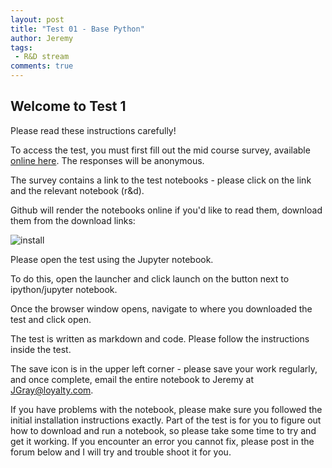 ```yaml
---
layout: post
title: "Test 01 - Base Python"
author: Jeremy
tags:
 - R&D stream
comments: true
---
```


## Welcome to Test 1

Please read these instructions carefully!

To access the test, you must first fill out the mid course survey, available
[online here](http://goo.gl/forms/oxQzVsRXPq). The responses will be anonymous.

The survey contains a link to the test notebooks - please click on the link and
the relevant notebook (r&d).

Github will render the notebooks online if you'd like to read them, download them from the download links:

![install](/pythoncourse/assets/test1/1.png)

Please open the test using the Jupyter notebook.

To do this, open the launcher and click launch on the button next to ipython/jupyter notebook.

Once the browser window opens, navigate to where you downloaded the test and click open.

The test is written as markdown and code. Please follow the instructions inside the test.

The save icon is in the upper left corner - please save your work regularly, and
once complete, email the entire notebook to Jeremy at JGray@loyalty.com.

If you have problems with the notebook, please make sure you followed the initial
installation instructions exactly. Part of the test is for you to figure out how to download and run
a notebook, so please take some time to try and get it working. If you encounter an
error you cannot fix, please post in the forum below and I will try and trouble shoot it for you.
